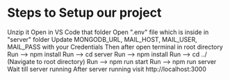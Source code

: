 # Steps to Setup our project

Unzip it
Open in VS Code that folder
Open ".env" file which is inside in "server" folder 
Update MONGODB_URL, MAIL_HOST, MAIL_USER, MAIL_PASS with your Credentials
Then after open terminal in root directory
Run --> npm install
Run --> cd server
Run --> npm install
Run --> cd ../  (Navigate to root directory)
Run --> npm run start
Run --> npm run server
Wait till server running
After server running visit http://localhost:3000